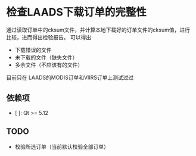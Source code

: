 # 检查LAADS下载订单的完整性

通过读取订单中的cksum文件，并计算本地下载好的订单文件的cksum值，进行比较，进而得出检验报告。
可以得出
- 下载错误的文件
- 未下载的文件（缺失文件）
- 多余文件（不应该有的文件）

目前只在 LAADS的MODIS订单和VIIRS订单上测试过过

## 依赖项

- [ ]: Qt >= 5.12 

## TODO

- 校验所选订单（当前默认校验全部订单）